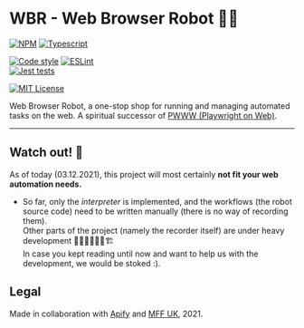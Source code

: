 # WBR - Web Browser Robot 🤖🔮

[![NPM](https://img.shields.io/npm/v/@wbr-project/wbr-interpret?style=for-the-badge&logo=npm)](https://www.npmjs.com/package/@wbr-project/wbr-interpret)
[![Typescript](https://img.shields.io/npm/types/@wbr-project/wbr-interpret?logo=typescript&style=for-the-badge)](https://www.npmjs.com/package/@wbr-project/wbr-interpret)

[![Code style](https://img.shields.io/static/v1?label=Code%20style&message=Airbnb&color=salmon&logo=airbnb&style=for-the-badge&)](https://github.com/airbnb/javascript)
[![ESLint](https://img.shields.io/github/workflow/status/barjin/wbr/ESLint?label=ESLint&logo=eslint&style=for-the-badge)](https://github.com/barjin/wbr/actions/workflows/eslint-linter.yml)\
[![Jest tests](https://img.shields.io/github/workflow/status/barjin/wbr/Jest%20Tests?label=Tests&logo=jest&style=for-the-badge)](https://github.com/barjin/wbr/actions/workflows/jest-tests.yml)

[![MIT License](https://img.shields.io/github/license/barjin/wbr?style=for-the-badge)](https://choosealicense.com/licenses/mit/)


Web Browser Robot, a one-stop shop for running and managing automated tasks on the web. A spiritual successor of [PWWW (Playwright on Web)](https://github.com/barjin/pw-web).
___

## Watch out! 🛑

As of today (03.12.2021), this project will most certainly **not fit your web automation needs.** 
- So far, only the *interpreter* is implemented, and the workflows (the robot source code) need to be written 
manually (there is no way of recording them).
\
Other parts of the project (namely the recorder itself) are under heavy development 👷🏽‍♂️👨🏽‍🏭🏗
\
In case you kept reading until now and want to help us with the development, we would be stoked :).

## Legal 

Made in collaboration with [Apify](https://apify.com/) and [MFF UK](https://mff.cuni.cz), 2021.

